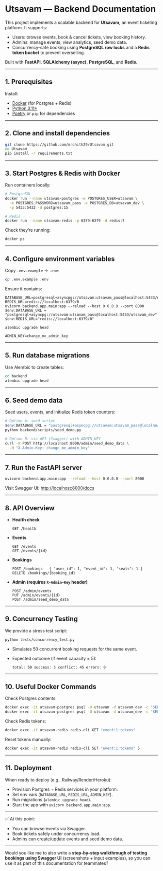 # Utsavam — Backend Documentation

This project implements a scalable backend for **Utsavam**, an event ticketing platform. It supports:

* Users: browse events, book & cancel tickets, view booking history.
* Admins: manage events, view analytics, seed demo data.
* Concurrency-safe booking using **PostgreSQL row locks** and a **Redis token bucket** to prevent overselling.

Built with **FastAPI**, **SQLAlchemy (async)**, **PostgreSQL**, and **Redis**.

---

## 1. Prerequisites

Install:

* [Docker](https://www.docker.com/) (for Postgres + Redis)
* [Python 3.11+](https://www.python.org/downloads/)
* [Poetry](https://python-poetry.org/) or `pip` for dependencies

---

## 2. Clone and install dependencies

```bash
git clone https://github.com/mrohith29/Utsavam.git
cd Utsavam
pip install -r requirements.txt
```

---

## 3. Start Postgres & Redis with Docker

Run containers locally:

```bash
# PostgreSQL
docker run --name utsavam-postgres -e POSTGRES_USER=utsavam \
  -e POSTGRES_PASSWORD=utsavam_pass -e POSTGRES_DB=utsavam_dev \
  -p 5433:5432 -d postgres:15

# Redis
docker run --name utsavam-redis -p 6379:6379 -d redis:7
```

Check they’re running:

```bash
docker ps
```

---

## 4. Configure environment variables

Copy `.env.example` → `.env`:

```bash
cp .env.example .env
```

Ensure it contains:

```
DATABASE_URL=postgresql+asyncpg://utsavam:utsavam_pass@localhost:5433/utsavam_dev
REDIS_URL=redis://localhost:6379/0
uvicorn backend.app.main:app --reload --host 0.0.0.0 --port 8000
$env:DATABASE_URL = "postgresql+asyncpg://utsavam:utsavam_pass@localhost:5433/utsavam_dev"
$env:REDIS_URL="redis://localhost:6379/0"

alembic upgrade head

ADMIN_KEY=change_me_admin_key
```

---

## 5. Run database migrations

Use Alembic to create tables:

```bash
cd backend
alembic upgrade head
```

---

## 6. Seed demo data

Seed users, events, and initialize Redis token counters:

```bash
# Option A: seed script
$env:DATABASE_URL = "postgresql+asyncpg://utsavam:utsavam_pass@localhost:5433/utsavam_dev"
python backend/scripts/seed_demo.py

# Option B: via API (Swagger) with ADMIN_KEY
curl -X POST http://localhost:8000/admin/seed_demo_data \
  -H "X-Admin-Key: change_me_admin_key"
```

---

## 7. Run the FastAPI server

```bash
uvicorn backend.app.main:app --reload --host 0.0.0.0 --port 8000
```

Visit Swagger UI: [http://localhost:8000/docs](http://localhost:8000/docs)

---

## 8. API Overview

* **Health check**

  ```
  GET /health
  ```
* **Events**

  ```
  GET /events
  GET /events/{id}
  ```
* **Bookings**

  ```
  POST /bookings   { "user_id": 1, "event_id": 1, "seats": 1 }
  DELETE /bookings/{booking_id}
  ```
* **Admin (requires `X-Admin-Key` header)**

  ```
  POST /admin/events
  PUT /admin/events/{id}
  POST /admin/seed_demo_data
  ```

---

## 9. Concurrency Testing

We provide a stress test script:

```bash
python tests/concurrency_test.py
```

* Simulates 50 concurrent booking requests for the same event.
* Expected outcome (if event capacity = 5):

  ```
  total: 50 success: 5 conflict: 45 errors: 0
  ```

---

## 10. Useful Docker Commands

Check Postgres contents:

```bash
docker exec -it utsavam-postgres psql -U utsavam -d utsavam_dev -c "SELECT * FROM events;"
docker exec -it utsavam-postgres psql -U utsavam -d utsavam_dev -c "SELECT * FROM bookings;"
```

Check Redis tokens:

```bash
docker exec -it utsavam-redis redis-cli GET "event:1:tokens"
```

Reset tokens manually:

```bash
docker exec -it utsavam-redis redis-cli SET "event:1:tokens" 5
```

---

## 11. Deployment

When ready to deploy (e.g., Railway/Render/Heroku):

* Provision Postgres + Redis services in your platform.
* Set env vars (`DATABASE_URL`, `REDIS_URL`, `ADMIN_KEY`).
* Run migrations (`alembic upgrade head`).
* Start the app with `uvicorn backend.app.main:app`.

---

✅ At this point:

* You can browse events via Swagger.
* Book tickets safely under concurrency load.
* Admins can create/update events and seed demo data.

---

Would you like me to also write a **step-by-step walkthrough of testing bookings using Swagger UI** (screenshots + input examples), so you can use it as part of this documentation for teammates?
